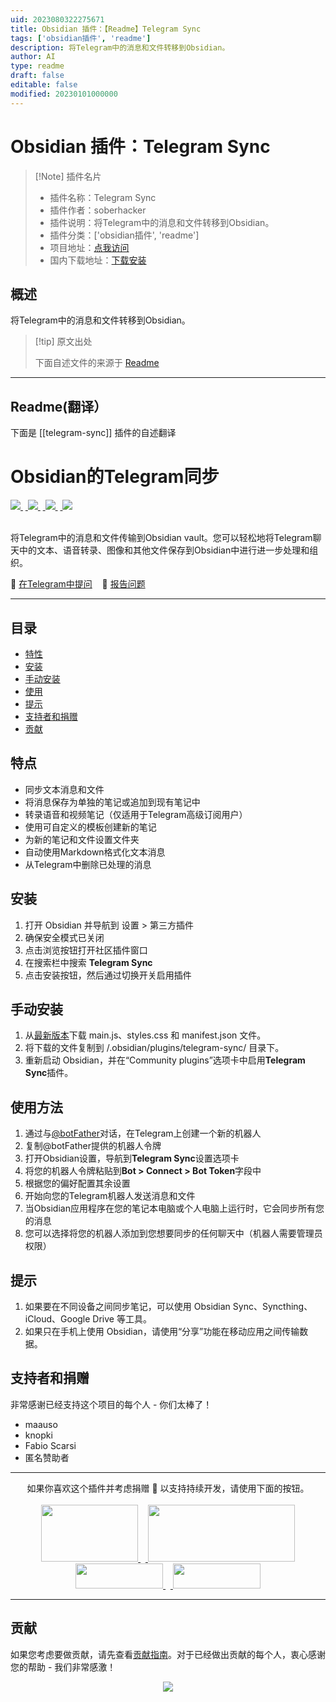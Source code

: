 ```yaml
---
uid: 2023080322275671
title: Obsidian 插件：【Readme】Telegram Sync
tags: ['obsidian插件', 'readme']
description: 将Telegram中的消息和文件转移到Obsidian。
author: AI
type: readme
draft: false
editable: false
modified: 20230101000000
---
```


# Obsidian 插件：Telegram Sync

> [!Note] 插件名片
> - 插件名称：Telegram Sync
> - 插件作者：soberhacker
> - 插件说明：将Telegram中的消息和文件转移到Obsidian。
> - 插件分类：['obsidian插件', 'readme']
> - 项目地址：[点我访问](https://github.com/soberhacker/obsidian-telegram-sync)
> - 国内下载地址：[下载安装](https://pkmer.cn/products/plugin/pluginMarket/?telegram-sync)

## 概述

将Telegram中的消息和文件转移到Obsidian。



> [!tip] 原文出处
> 
>下面自述文件的来源于 [Readme](https://ghproxy.net/https://raw.githubusercontent.com/soberhacker/obsidian-telegram-sync/main/README.md)
> 

---

## Readme(翻译）

下面是 [[telegram-sync]] 插件的自述翻译


# Obsidian的Telegram同步
<a href="https://github.com/soberhacker/obsidian-telegram-sync/releases/latest">
<img src="https://img.shields.io/github/v/release/soberhacker/obsidian-telegram-sync?display_name=tag">
</a>&nbsp;<a href="https://github.com/soberhacker/obsidian-telegram-sync/releases/latest">
<img src="https://img.shields.io/github/release-date/soberhacker/obsidian-telegram-sync">
</a>&nbsp;<a href="https://github.com/soberhacker/obsidian-telegram-sync">
<img src="https://img.shields.io/github/downloads/soberhacker/obsidian-telegram-sync/total">
</a>&nbsp;<a href="https://github.com/soberhacker/obsidian-telegram-sync">
<img src="https://img.shields.io/tokei/lines/github/soberhacker/obsidian-telegram-sync">
</a><br><br>

将Telegram中的消息和文件传输到Obsidian vault。您可以轻松地将Telegram聊天中的文本、语音转录、图像和其他文件保存到Obsidian中进行进一步处理和组织。

📮 [在Telegram中提问](https://t.me/ObsidianTelegramSync)&nbsp;&nbsp;&nbsp;&nbsp;🐛 [报告问题](https://github.com/soberhacker/obsidian-telegram-sync/issues)

---

## 目录

- [特性](#features)
- [安装](#installation)
- [手动安装](#manual-installation)
- [使用](#usage)
- [提示](#tips)
- [支持者和捐赠](#supporters--donations)
- [贡献](#contributing)

## 特点

- 同步文本消息和文件
- 将消息保存为单独的笔记或追加到现有笔记中
- 转录语音和视频笔记（仅适用于Telegram高级订阅用户）
- 使用可自定义的模板创建新的笔记
- 为新的笔记和文件设置文件夹
- 自动使用Markdown格式化文本消息
- 从Telegram中删除已处理的消息

## 安装

1. 打开 Obsidian 并导航到 设置 > 第三方插件
2. 确保安全模式已关闭
3. 点击浏览按钮打开社区插件窗口
4. 在搜索栏中搜索 **Telegram Sync**
5. 点击安装按钮，然后通过切换开关启用插件

## 手动安装

1. 从[最新版本](https://github.com/soberhacker/obsidian-telegram-sync/releases//latest)下载 main.js、styles.css 和 manifest.json 文件。
2. 将下载的文件复制到 <pathToYourVault>/.obsidian/plugins/telegram-sync/ 目录下。
3. 重新启动 Obsidian，并在“Community plugins”选项卡中启用**Telegram Sync**插件。

## 使用方法

1. 通过与[@botFather](https://t.me/botfather)对话，在Telegram上创建一个新的机器人
2. 复制@botFather提供的机器人令牌
3. 打开Obsidian设置，导航到**Telegram Sync**设置选项卡
4. 将您的机器人令牌粘贴到**Bot > Connect > Bot Token**字段中
5. 根据您的偏好配置其余设置
6. 开始向您的Telegram机器人发送消息和文件
7. 当Obsidian应用程序在您的笔记本电脑或个人电脑上运行时，它会同步所有您的消息
8. 您可以选择将您的机器人添加到您想要同步的任何聊天中（机器人需要管理员权限）

## 提示

1. 如果要在不同设备之间同步笔记，可以使用 Obsidian Sync、Syncthing、iCloud、Google Drive 等工具。
2. 如果只在手机上使用 Obsidian，请使用“分享”功能在移动应用之间传输数据。

## 支持者和捐赠

非常感谢已经支持这个项目的每个人 - 你们太棒了！

- maauso
- knopki
- Fabio Scarsi
- 匿名赞助者

---

<div align="center">
如果你喜欢这个插件并考虑捐赠 🌠 以支持持续开发，请使用下面的按钮。<br><br>

<a href="https://boosty.to/soberhacker/donate">
<img src="https://img.buymeacoffee.com/button-api/?text=boosty&emoji=💰&slug=soberhacker&button_colour=f17d1e&font_colour=000000&font_family=Bree&outline_colour=000000&coffee_colour=FFDD00" width=155 height=91>
</a>&nbsp;&nbsp;<a href="https://www.buymeacoffee.com/soberhacker">
<img src="https://img.buymeacoffee.com/button-api/?text=Buy%20me%20a%20coffee&emoji=%E2%98%95&slug=soberhacker&button_colour=5F7FFF&font_colour=ffffff&font_family=Cookie&outline_colour=000000&coffee_colour=FFFFFF"  width=235 height=91>
</a><br>
<a href="https://ko-fi.com/soberhacker">
<img src="https://storage.ko-fi.com/cdn/brandasset/logo_white_stroke.png?" width=140 height=40>
</a>&nbsp;&nbsp;<a href="https://www.paypal.com/donate/?hosted_button_id=VYSCUZX8MYGCU">
<img src="https://www.paypalobjects.com/digitalassets/c/website/logo/full-text/pp_fc_hl.svg" width=140 height=40>
</a>
</div>

---

## 贡献

如果您考虑要做贡献，请先查看[贡献指南](./CONTRIBUTING.md)。对于已经做出贡献的每个人，衷心感谢您的帮助 - 我们非常感激！
<br>

<div align="center">
<a href="https://github.com/soberhacker/obsidian-telegram-sync/graphs/contributors">
  <img src="https://contrib.rocks/image?repo=soberhacker/obsidian-telegram-sync" />
</a>
</div>



